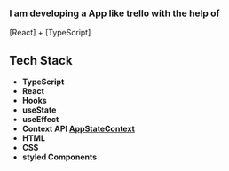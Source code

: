### I am developing a App like trello with the help of 
[React] + [TypeScript]
## Tech Stack

- **TypeScript**
- **React**
- **Hooks**
- **useState**
- **useEffect**
- **Context API [AppStateContext](.src/AppStateContext.tsx)**
- **HTML**
- **CSS**
- **styled Components**
